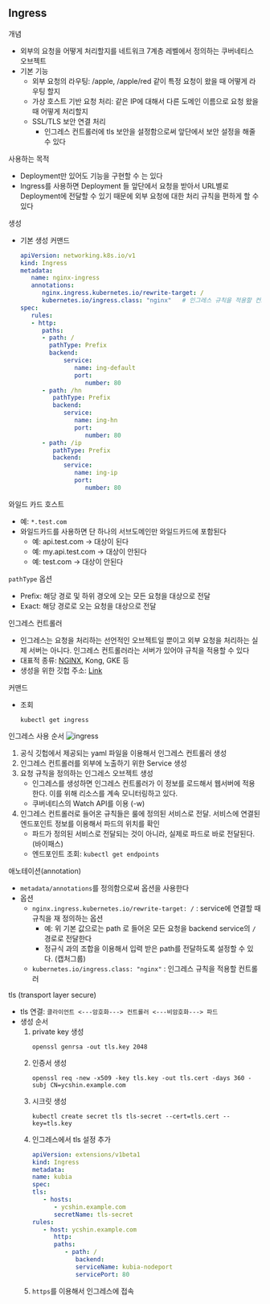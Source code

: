 ## Ingress
개념
- 외부의 요청을 어떻게 처리할지를 네트워크 7계층 레벨에서 정의하는 쿠버네티스 오브젝트
- 기본 기능
   - 외부 요청의 라우팅: /apple, /apple/red 같이 특정 요청이 왔을 때 어떻게 라우팅 할지 
   - 가상 호스트 기반 요청 처리: 같은 IP에 대해서 다른 도메인 이름으로 요청 왔을 때 어떻게 처리할지
   - SSL/TLS 보안 연결 처리
      - 인그레스 컨트롤러에 tls 보안을 설정함으로써 앞단에서 보안 설정을 해줄 수 있다

사용하는 목적
- Deployment만 있어도 기능을 구현할 수 는 있다
- Ingress를 사용하면 Deployment 들 앞단에서 요청을 받아서 URL별로 Deployment에 전달할 수 있기 때문에 외부 요청에 대한 처리 규칙을 편하게 할 수 있다

생성
- 기본 생성 커맨드
   ```yaml
   apiVersion: networking.k8s.io/v1
   kind: Ingress
   metadata:
      name: nginx-ingress
      annotations:
         nginx.ingress.kubernetes.io/rewrite-target: /
         kubernetes.io/ingress.class: "nginx"   # 인그레스 규칙을 적용할 컨트롤러
   spec:
      rules:
      - http:
         paths:
         - path: /
           pathType: Prefix
           backend:
               service:
                  name: ing-default
                  port:
                     number: 80
         - path: /hn
            pathType: Prefix
            backend:
               service:
                  name: ing-hn
                  port:
                     number: 80
         - path: /ip
            pathType: Prefix
            backend:
               service:
                  name: ing-ip
                  port:
                     number: 80
   ```

와일드 카드 호스트
- 예: `*.test.com`
- 와일드카드를 사용하면 단 하나의 서브도메인만 와일드카드에 포함된다
   - 예: api.test.com -> 대상이 된다
   - 예: my.api.test.com -> 대상이 안된다
   - 예: test.com -> 대상이 안된다

`pathType` 옵션
- Prefix: 해당 경로 및 하위 경오에 오는 모든 요청을 대상으로 전달
- Exact: 해당 경로로 오는 요청을 대상으로 전달

인그레스 컨트롤러
- 인그레스는 요청을 처리하는 선언적인 오브젝트일 뿐이고 외부 요청을 처리하는 실제 서버는 아니다. 인그레스 컨트롤러라는 서버가 있어야 규칙을 적용할 수 있다
- 대표적 종류: [NGINX](https://github.com/kubernetes/ingress-nginx), Kong, GKE 등
- 생성을 위한 깃헙 주소: [Link](https://kubernetes.github.io/ingress-nginx/deploy)

커맨드
- 조회
   ```
   kubectl get ingress
   ```

인그레스 사용 순서
![ingress](/kubernetes/images/ingress_controller.png)

1. 공식 깃헙에서 제공되는 yaml 파일을 이용해서 인그레스 컨트롤러 생성
2. 인그레스 컨트롤러를 외부에 노출하기 위한 Service 생성
3. 요청 규칙을 정의하는 인그레스 오브젝트 생성
   - 인그레스를 생성하면 인그레스 컨트롤러가 이 정보를 로드해서 웹서버에 적용한다. 이를 위해 리소스를 계속 모니터링하고 있다.
   - 쿠버네티스의 Watch API를 이용 (-w)
4. 인그레스 컨트롤러로 들어온 규칙들은 룰에 정의된 서비스로 전달. 서비스에 연결된 엔드포인트 정보를 이용해서 파드의 위치를 확인
   - 파드가 정의된 서비스로 전달되는 것이 아니라, 실제로 파드로 바로 전달된다. (바이패스)
   - 엔드포인트 조회: `kubectl get endpoints`

애노테이션(annotation)
- `metadata/annotations`를 정의함으로써 옵션을 사용한다
- 옵션
   - `nginx.ingress.kubernetes.io/rewrite-target: /` : service에 연결할 때 규칙을 재 정의하는 옵션
      - 예: 위 기본 값으로는 path 로 들어온 모든 요청을 backend service의 `/` 경로로 전달한다
      - 정규식 과의 조합을 이용해서 입력 받은 path를 전달하도록 설정할 수 있다. (캡처그룹)
   - `kubernetes.io/ingress.class: "nginx"` : 인그레스 규칙을 적용할 컨트롤러

tls (transport layer secure)
- tls 연결: `클라이언트 <---암호화---> 컨트롤러 <---비암호화---> 파드`
- 생성 순서
   1. private key 생성
      ```
      openssl genrsa -out tls.key 2048
      ```
   2. 인증서 생성
      ```
      openssl req -new -x509 -key tls.key -out tls.cert -days 360 -subj CN=ycshin.example.com
      ```
   3. 시크릿 생성
      ```
      kubectl create secret tls tls-secret --cert=tls.cert --key=tls.key
      ```
   4. 인그레스에서 tls 설정 추가
      ```yaml
      apiVersion: extensions/v1beta1
      kind: Ingress
      metadata:
      name: kubia
      spec:
      tls:
         - hosts:
            - ycshin.example.com
            secretName: tls-secret
      rules:
         - host: ycshin.example.com
            http:
            paths:
               - path: /
                  backend:
                  serviceName: kubia-nodeport
                  servicePort: 80
      ```
   5. `https`를 이용해서 인그레스에 접속